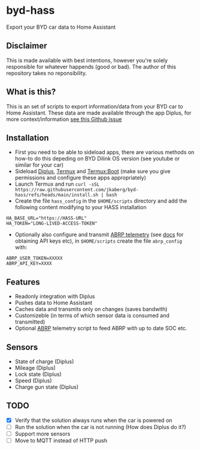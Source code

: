 # byd-hass
Export your BYD car data to Home Assistant

## Disclaimer
This is made available with best intentions, however you're solely responsible for whatever happends (good or bad). The author of this repository takes no reponsibility. 

## What is this?
This is an set of scripts to export information/data from your BYD car to Home Assistant. These data are made available through the app Diplus, for more context/information [see this Github issue](https://github.com/jkaberg/byd-react-app-reverse/issues/2)

## Installation

- First you need to be able to sideload apps, there are various methods on how-to do this depeding on BYD Dilink OS version (see youtube or similar for your car)
- Sideload [Diplus](http://lanye.pw/di/), [Termux](https://github.com/termux/termux-app) and [Termux:Boot](https://github.com/termux/termux-boot/) (make sure you give permissions and configure these apps appropriately)
- Launch Termux and run `curl -sSL https://raw.githubusercontent.com/jkaberg/byd-hass/refs/heads/main/install.sh | bash`
- Create the file `hass_config` in the `$HOME/scripts` directory and add the following content modifying to your HASS installation
```
HA_BASE_URL="https://HASS-URL"
HA_TOKEN="LONG-LIVED-ACCESS-TOKEN"
```
- Optionally also configure and transmit [ABRP telemetry](https://documenter.getpostman.com/view/7396339/SWTK5a8w#fdb20525-51da-4195-8138-54deabe907d5) (see [docs](https://documenter.getpostman.com/view/7396339/SWTK5a8w#intro) for obtaining API keys etc), in `$HOME/scripts` create the file `abrp_config` with:
```
ABRP_USER_TOKEN=XXXXX
ABRP_API_KEY=XXXX
```

## Features
- Readonly integration with Diplus
- Pushes data to Home Assistant
- Caches data and transmits only on changes (saves bandwith)
- Customizeble (in terms of which sensor data is consumed and transmitted)
- Optional [ABRP](https://documenter.getpostman.com/view/7396339/SWTK5a8w#fdb20525-51da-4195-8138-54deabe907d5) telemetry script to feed ABRP with up to date SOC etc.


## Sensors
- State of charge (Diplus)
- Mileage (Diplus)
- Lock state (Diplus)
- Speed (Diplus)
- Charge gun state (Diplus)

## TODO

- [x] Verify that the solution always runs when the car is powered on
- [ ] Run the solution when the car is not running (How does Diplus do it?)
- [ ] Support more sensors
- [ ] Move to MQTT instead of HTTP push
